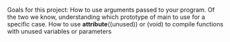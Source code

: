 Goals for this project: How to use arguments passed to your program. Of the two we know, understanding which prototype of main to use for a specific case. How to use __attribute__((unused)) or (void) to compile functions with unused variables or parameters
